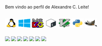 Bem vindo ao perfil de Alexandre C. Leite!

<div style="display: inline_block"><br>
   <img align="center" alt="Linux" height="30" width="40" src="https://raw.githubusercontent.com/devicons/devicon//master/icons/linux/linux-original.svg">
   <img align="center" alt="Windows" height="30" width="40" src="https://raw.githubusercontent.com/devicons/devicon//master/icons/windows8/windows8-original.svg">
   <img align="center" alt="MS-Dos" height="30" width="40" src="https://raw.githubusercontent.com/devicons/devicon//master/icons/msdos/msdos-original.svg">
   <img align="center" alt="Shell/Bash" height="30" width="40" src="https://raw.githubusercontent.com/devicons/devicon//master/icons/bash/bash-original.svg">
   <img align="center" alt="Vim" height="30" width="40" src="https://raw.githubusercontent.com/devicons/devicon//master/icons/vim/vim-original.svg">
   <img align="center" alt="Python" height="30" width="40" src="https://raw.githubusercontent.com/devicons/devicon/master/icons/python/python-original.svg">
   <img align="center" alt="Gimp" height="30" width="40" src="https://raw.githubusercontent.com/devicons/devicon/master/icons/gimp/gimp-original.svg">
  <!--- <img align="center" alt="ACL-HTML" height="30" width="40" src="https://raw.githubusercontent.com/devicons/devicon/master/icons/html5/html5-original.svg">-->
</div>
  
  ##
 
<div> 
    <a href = "mailto:pu2tki@gmail.com"><img src="https://img.shields.io/badge/-Gmail-%23333?style=for-the-badge&logo=gmail&logoColor=white" target="_blank"></a>
    <a href="https://t.me/pu2tki" target="_blank"><img src="https://img.shields.io/badge/Telegram-2CA5E0?style=for-the-badge&logo=telegram&logoColor=white" target="_blank"></a>
    <a href="https://www.youtube.com/alexandrecleite" target="_blank"><img src="https://img.shields.io/badge/YouTube-FF0000?style=for-the-badge&logo=youtube&logoColor=white" target="_blank"></a>
    <a href="https://instagram.com/alexandrecleite" target="_blank"><img src="https://img.shields.io/badge/-Instagram-%23E4405F?style=for-the-badge&logo=instagram&logoColor=white" target="_blank"></a>
    <a href="https://www.facebook.com/acleite" target="_blank"><img src="https://img.shields.io/badge/Facebook-%231877F2.svg?style=for-the-badge&logo=Facebook&logoColor=white" target="_blank"></a>
    <a href="https://www.linkedin.com/in/acleite/" target="_blank"><img src="https://img.shields.io/badge/-LinkedIn-%230077B5?style=for-the-badge&logo=linkedin&logoColor=white" target="_blank"></a> 
    <a href="https://acleite.wordpress.com/" target="_blank"><img src="https://img.shields.io/badge/WordPress-%23117AC9.svg?style=for-the-badge&logo=WordPress&logoColor=white" target="_blank"></a>
</div>
